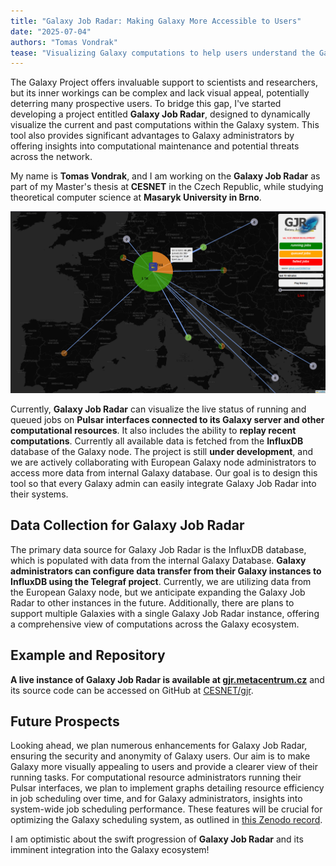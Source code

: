 ```yaml
---
title: "Galaxy Job Radar: Making Galaxy More Accessible to Users" 
date: "2025-07-04" 
authors: "Tomas Vondrak" 
tease: "Visualizing Galaxy computations to help users understand the Galaxy ecosystem and provide administrators with tools to analyze computational progress."
---
```

The Galaxy Project offers invaluable support to scientists and researchers, but its inner workings can be complex and lack visual appeal, potentially deterring many prospective users. To bridge this gap, I've started developing a project entitled __Galaxy Job Radar__, designed to dynamically visualize the current and past computations within the Galaxy system. This tool also provides significant advantages to Galaxy administrators by offering insights into computational maintenance and potential threats across the network.

My name is __Tomas Vondrak__, and I am working on the __Galaxy Job Radar__ as part of my Master's thesis at __CESNET__ in the Czech Republic, while studying theoretical computer science at __Masaryk University in Brno__.

<p align="center">
<img src="./gjr_web.png" alt="Galaxy Job Radar visualization in web browser for European Galaxy node. It is possible to see queued and running jobs across computational nodes connected to European Galaxy server usegalaxy.eu." width="800"/>
</p>

Currently, __Galaxy Job Radar__ can visualize the live status of running and queued jobs on __Pulsar interfaces connected to its Galaxy server and other computational resources__. It also includes the ability to __replay recent computations__. Currently all available data is fetched from the __InfluxDB__ database of the Galaxy node. The project is still __under development__, and we are actively collaborating with European Galaxy node administrators to access more data from internal Galaxy database. Our goal is to design this tool so that every Galaxy admin can easily integrate Galaxy Job Radar into their systems.

## Data Collection for Galaxy Job Radar
The primary data source for Galaxy Job Radar is the InfluxDB database, which is populated with data from the internal Galaxy Database. __Galaxy administrators can configure data transfer from their Galaxy instances to InfluxDB using the Telegraf project__. Currently, we are utilizing data from the European Galaxy node, but we anticipate expanding the Galaxy Job Radar to other instances in the future. Additionally, there are plans to support multiple Galaxies with a single Galaxy Job Radar instance, offering a comprehensive view of computations across the Galaxy ecosystem.

## Example and Repository
__A live instance of Galaxy Job Radar is available at [gjr.metacentrum.cz](http://gjr.metacentrum.cz)__ and its source code can be accessed on GitHub at [CESNET/gjr](https://github.com/CESNET/gjr).

## Future Prospects
Looking ahead, we plan numerous enhancements for Galaxy Job Radar, ensuring the security and anonymity of Galaxy users. Our aim is to make Galaxy more visually appealing to users and provide a clearer view of their running tasks.
For computational resource administrators running their Pulsar interfaces, we plan to implement graphs detailing resource efficiency in job scheduling over time, and for Galaxy administrators, insights into system-wide job scheduling performance. These features will be crucial for optimizing the Galaxy scheduling system, as outlined in [this Zenodo record](https://zenodo.org/record/14936846).

I am optimistic about the swift progression of __Galaxy Job Radar__ and its imminent integration into the Galaxy ecosystem!
